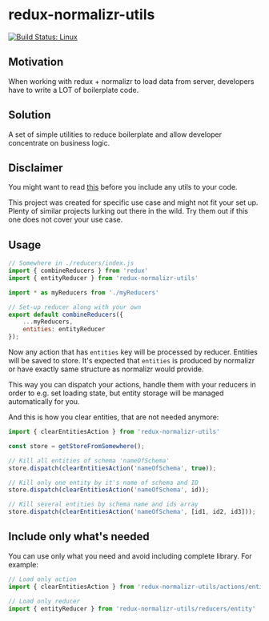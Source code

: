 # redux-normalizr-utils
[![Build Status: Linux](https://travis-ci.org/andreychumak/redux-normalizr-utils.svg?branch=master)](https://travis-ci.org/andreychumak/redux-normalizr-utils)

## Motivation

When working with redux + normalizr to load data from server, developers have to write a LOT of boilerplate code.

## Solution

A set of simple utilities to reduce boilerplate and allow developer concentrate on business logic.

## Disclaimer

You might want to read [this](http://redux.js.org/docs/recipes/ReducingBoilerplate.html) before you include any utils to your code.

This project was created for specific use case and might not fit your set up. Plenty of similar projects lurking out there in the wild. Try them out if this one does not cover your use case.

## Usage

```javascript
// Somewhere in ./reducers/index.js
import { combineReducers } from 'redux'
import { entityReducer } from 'redux-normalizr-utils'

import * as myReducers from './myReducers'

// Set-up reducer along with your own
export default combineReducers({
    ...myReducers,
    entities: entityReducer
});
```

Now any action that has ```entities``` key will be processed by reducer. Entities will be saved to store. It's expected that ```entities``` is produced by normalizr or have exactly same structure as normalizr would provide.

This way you can dispatch your actions, handle them with your reducers in order to e.g. set loading state, but entity storage will be managed automatically for you. 

And this is how you clear entities, that are not needed anymore:
```javascript
import { clearEntitiesAction } from 'redux-normalizr-utils'

const store = getStoreFromSomewhere();

// Kill all entities of schema 'nameOfSchema'
store.dispatch(clearEntitiesAction('nameOfSchema', true));

// Kill only one entity by it's name of schema and ID
store.dispatch(clearEntitiesAction('nameOfSchema', id));

// Kill several entities by schema name and ids array
store.dispatch(clearEntitiesAction('nameOfSchema', [id1, id2, id3]));
```

## Include only what's needed

You can use only what you need and avoid including complete library. For example:

```javascript
// Load only action
import { clearEntitiesAction } from 'redux-normalizr-utils/actions/entity'

// Load only reducer
import { entityReducer } from 'redux-normalizr-utils/reducers/entity'
```
